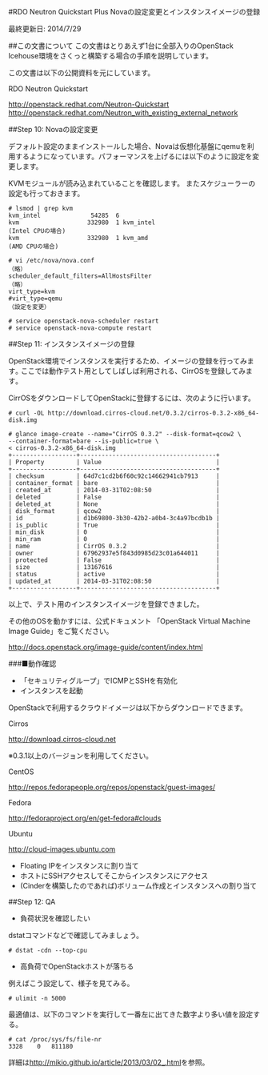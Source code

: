 #RDO Neutron Quickstart Plus Novaの設定変更とインスタンスイメージの登録

最終更新日: 2014/7/29

##この文書について
この文書はとりあえず1台に全部入りのOpenStack Icehouse環境をさくっと構築する場合の手順を説明しています。

この文書は以下の公開資料を元にしています。

RDO Neutron Quickstart

<http://openstack.redhat.com/Neutron-Quickstart>
<http://openstack.redhat.com/Neutron_with_existing_external_network>

##Step 10: Novaの設定変更

デフォルト設定のままインストールした場合、Novaは仮想化基盤にqemuを利用するようになっています。パフォーマンスを上げるには以下のように設定を変更します。

KVMモジュールが読み込まれていることを確認します。
またスケジューラーの設定も行っておきます。

````
# lsmod | grep kvm
kvm_intel              54285  6
kvm                   332980  1 kvm_intel
(Intel CPUの場合)
kvm                   332980  1 kvm_amd
(AMD CPUの場合)

# vi /etc/nova/nova.conf
（略）
scheduler_default_filters=AllHostsFilter
（略）
virt_type=kvm
#virt_type=qemu
（設定を変更）

# service openstack-nova-scheduler restart
# service openstack-nova-compute restart
````


##Step 11: インスタンスイメージの登録

OpenStack環境でインスタンスを実行するため、イメージの登録を行ってみます｡
ここでは動作テスト用としてしばしば利用される、CirrOSを登録してみます｡

CirrOSをダウンロードしてOpenStackに登録するには、次のように行います。

````
# curl -OL http://download.cirros-cloud.net/0.3.2/cirros-0.3.2-x86_64-disk.img

# glance image-create --name="CirrOS 0.3.2" --disk-format=qcow2 \
--container-format=bare --is-public=true \
< cirros-0.3.2-x86_64-disk.img
+------------------+--------------------------------------+
| Property         | Value                                |
+------------------+--------------------------------------+
| checksum         | 64d7c1cd2b6f60c92c14662941cb7913     |
| container_format | bare                                 |
| created_at       | 2014-03-31T02:08:50                  |
| deleted          | False                                |
| deleted_at       | None                                 |
| disk_format      | qcow2                                |
| id               | d1b69800-3b30-42b2-a0b4-3c4a97bcdb1b |
| is_public        | True                                 |
| min_disk         | 0                                    |
| min_ram          | 0                                    |
| name             | CirrOS 0.3.2                         |
| owner            | 67962937e5f843d0985d23c01a644011     |
| protected        | False                                |
| size             | 13167616                             |
| status           | active                               |
| updated_at       | 2014-03-31T02:08:50                  |
+------------------+--------------------------------------+
````

以上で、テスト用のインスタンスイメージを登録できました｡

その他のOSを動かすには、公式ドキュメント
「OpenStack Virtual Machine Image Guide」をご覧ください｡

<http://docs.openstack.org/image-guide/content/index.html>


###■動作確認
- 「セキュリティグループ」でICMPとSSHを有効化
- インスタンスを起動

OpenStackで利用するクラウドイメージは以下からダウンロードできます。

Cirros

<http://download.cirros-cloud.net>

※0.3.1以上のバージョンを利用してください｡

CentOS

<http://repos.fedorapeople.org/repos/openstack/guest-images/>

Fedora

<http://fedoraproject.org/en/get-fedora#clouds>

Ubuntu

<http://cloud-images.ubuntu.com>

- Floating IPをインスタンスに割り当て
- ホストにSSHアクセスしてそこからインスタンスにアクセス
- (Cinderを構築したのであれば)ボリューム作成とインスタンスへの割り当て


##Step 12: QA

- 負荷状況を確認したい

dstatコマンドなどで確認してみましょう。

````
# dstat -cdn --top-cpu
````

- 高負荷でOpenStackホストが落ちる

例えばこう設定して、様子を見てみる。

````
# ulimit -n 5000
````

最適値は、以下のコマンドを実行して一番左に出てきた数字より多い値を設定する。

````
# cat /proc/sys/fs/file-nr
3328	0	811180
````

詳細は<http://mikio.github.io/article/2013/03/02_.html>を参照。
